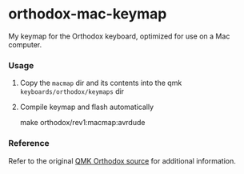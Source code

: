 # orthodox-mac-keymap
My keymap for the Orthodox keyboard, optimized for use on a Mac computer.

### Usage

1. Copy the `macmap` dir and its contents into the qmk `keyboards/orthodox/keymaps` dir
2. Compile keymap and flash automatically 

      make orthodox/rev1:macmap:avrdude

### Reference 

Refer to the original [QMK Orthodox source](https://github.com/qmk/qmk_firmware/tree/master/keyboards/orthodox) for additional information.